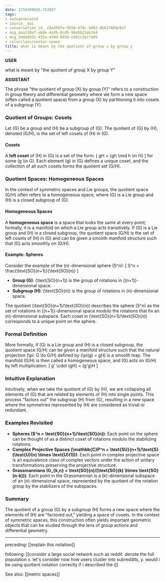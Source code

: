 ```yaml
---
date: 1716309035.753057
tags:
- autogenerated
- source__oai
- conversation_id__c8ad50fe-9550-4f9c-b602-0b627604e91f
- msg_aaa238a7-ab8e-4a3b-9cd8-96a5b21eb344
- msg_5dddd931-433a-439d-8936-c641c3ec7a99
- colorclass/vector-space
title: what is meant by the quotient of group x by group y
---
```


**USER**

what is meant by "the quotient of group X by group Y"


**ASSISTANT**

The phrase "the quotient of group \(X\) by group \(Y\)" refers to a construction in group theory and differential geometry where we form a new space (often called a quotient space) from a group \(X\) by partitioning it into cosets of a subgroup \(Y\).

### Quotient of Groups: Cosets

Let \(G\) be a group and \(H\) be a subgroup of \(G\). The quotient of \(G\) by \(H\), denoted \(G/H\), is the set of left cosets of \(H\) in \(G\).

#### Cosets

A **left coset** of \(H\) in \(G\) is a set of the form:
\[ gH = \{gh \mid h \in H\} \]
for some \(g \in G\). Each element \(g\) in \(G\) defines a unique coset, and the collection of all such cosets forms the quotient set \(G/H\).

### Quotient Spaces: Homogeneous Spaces

In the context of symmetric spaces and Lie groups, the quotient space \(G/H\) often refers to a homogeneous space, where \(G\) is a Lie group and \(H\) is a closed subgroup of \(G\).

#### Homogeneous Spaces

A **homogeneous space** is a space that looks the same at every point; formally, it is a manifold on which a Lie group acts transitively. If \(G\) is a Lie group and \(H\) is a closed subgroup, the quotient space \(G/H\) is the set of left cosets of \(H\) in \(G\) and can be given a smooth manifold structure such that \(G\) acts smoothly on \(G/H\).

#### Example: Spheres

Consider the example of the \(n\)-dimensional sphere \(S^n\):
\[ S^n = \frac{\text{SO}(n+1)}{\text{SO}(n)} \]

- **Group \(G\)**: \(\text{SO}(n+1)\) is the group of rotations in \((n+1)\)-dimensional space.
- **Subgroup \(H\)**: \(\text{SO}(n)\) is the group of rotations in \(n\)-dimensional space.

The quotient \(\text{SO}(n+1)/\text{SO}(n)\) describes the sphere \(S^n\) as the set of rotations in \((n+1)\)-dimensional space modulo the rotations that fix an \(n\)-dimensional subspace. Each coset in \(\text{SO}(n+1)/\text{SO}(n)\) corresponds to a unique point on the sphere.

### Formal Definition

More formally, if \(G\) is a Lie group and \(H\) is a closed subgroup, the quotient space \(G/H\) can be given a manifold structure such that the natural projection \(\pi: G \to G/H\) defined by \(\pi(g) = gH\) is a smooth map. The manifold \(G/H\) is then called a homogeneous space, and \(G\) acts on \(G/H\) by left multiplication:
\[ g' \cdot (gH) = (g'g)H \]

### Intuitive Explanation

Intuitively, when we take the quotient of \(G\) by \(H\), we are collapsing all elements of \(G\) that are related by elements of \(H\) into single points. This process "factors out" the subgroup \(H\) from \(G\), resulting in a new space where the symmetries represented by \(H\) are considered as trivial or redundant.

### Examples Revisited

- **Spheres \(S^n = \text{SO}(n+1)/\text{SO}(n)\)**: Each point on the sphere can be thought of as a distinct coset of rotations modulo the stabilizing rotations.
- **Complex Projective Spaces \(\mathbb{C}P^n = \text{SU}(n+1)/\text{S}(\text{U}(n) \times \text{U}(1))\)**: Each point in complex projective space is an equivalence class of complex vectors under the action of unitary transformations preserving the projective structure.
- **Grassmannians \(G_{k,n} = \text{SO}(n)/(\text{SO}(k) \times \text{SO}(n-k))\)**: Each point in the Grassmannian is a \(k\)-dimensional subspace of an \(n\)-dimensional space, represented by the quotient of the rotation group by the stabilizers of the subspaces.

### Summary

The quotient of a group \(G\) by a subgroup \(H\) forms a new space where the elements of \(H\) are "factored out," yielding a space of cosets. In the context of symmetric spaces, this construction often yields important geometric objects that can be studied through the lens of group actions and differential geometry.


---

preceding: [[explain this notation]]  


following: [[consider a large social network such as reddit. denote the full population x. let's consider now how users cluster into subreddits, y. would i be using quotient notation correctly if i described the i]]

See also: [[metric spaces]]